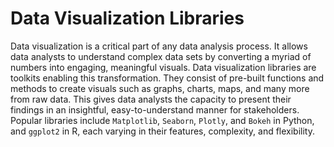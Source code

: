 # Data Visualization Libraries

Data visualization is a critical part of any data analysis process. It allows data analysts to understand complex data sets by converting a myriad of numbers into engaging, meaningful visuals. Data visualization libraries are toolkits enabling this transformation. They consist of pre-built functions and methods to create visuals such as graphs, charts, maps, and many more from raw data. This gives data analysts the capacity to present their findings in an insightful, easy-to-understand manner for stakeholders. Popular libraries include `Matplotlib`, `Seaborn`, `Plotly`, and `Bokeh` in Python, and `ggplot2` in R, each varying in their features, complexity, and flexibility.